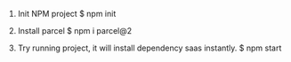 1. Init NPM project
    $ npm init

2. Install parcel
    $ npm i parcel@2

3. Try running project, it will install dependency saas instantly.
    $ npm start
